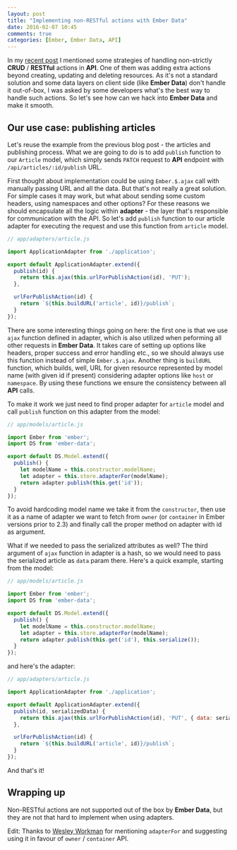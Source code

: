 ```yaml
---
layout: post
title: "Implementing non-RESTful actions with Ember Data"
date: 2016-02-07 10:45
comments: true
categories: [Ember, Ember Data, API]
---
```


<p>In my <a target="_blank" href="http://karolgalanciak.com/blog/2016/01/24/how-to-handle-non-crud-logic-in-your-api/">recent post</a> I mentioned some strategies of handling non-strictly <strong>CRUD</strong> / <strong>RESTful</strong> actions in <strong>API</strong>. One of them was adding extra actions beyond creating, updating and deleting resources. As it's not a standard solution and some data layers on client side (like <strong>Ember Data</strong>) don't handle it out-of-box, I was asked by some developers what's the best way to handle such actions. So let's see how can we hack into <strong>Ember Data</strong> and make it smooth.</p>

<!--more-->

<h2>Our use case: publishing articles</h2>

<p>Let's reuse the example from the previous blog post - the articles and publishing process. What we are going to do is to add <code>publish</code> function to our <code>Article</code> model, which simply sends <code>PATCH</code> request to <strong>API</strong> endpoint with <code>/api/articles/:id/publish</code> URL.</p>

<p>First thought about implementation could be using <code>Ember.$.ajax</code> call with manually passing URL and all the data. But that's not really a great solution. For simple cases it may work, but what about sending some custom headers, using namespaces and other options? For these reasons we should encapsulate all the logic within <strong>adapter</strong> - the layer that's responsible for communication with the API. So let's add <code>publish</code> function to our article adapter for executing the request and use this function from <code>article</code> model.</p>

``` javascript
// app/adapters/article.js

import ApplicationAdapter from './application';

export default ApplicationAdapter.extend({
  publish(id) {
    return this.ajax(this.urlForPublishAction(id), 'PUT');
  },

  urlForPublishAction(id) {
    return `${this.buildURL('article', id)}/publish`;
  }
});
```

<p>There are some interesting things going on here: the first one is that we use <code>ajax</code> function defined in adapter, which is also utilized when peforming all other requests in <strong>Ember Data</strong>. It takes care of setting up options like headers, proper success and error handling etc., so we should always use this function instead of simple <code>Ember.$.ajax</code>. Another thing is <code>buildURL</code> function, which builds, well, URL for given resource represented by model name (with given id if present) considering adapter options like <code>host</code> or <code>namespace</code>. By using these functions we ensure the consistency between all <strong>API</strong> calls.</p>

<p>To make it work we just need to find proper adapter for <code>article</code> model and call <code>publish</code> function on this adapter from the model:</p>

``` javascript
// app/models/article.js

import Ember from 'ember';
import DS from 'ember-data';

export default DS.Model.extend({
  publish() {
    let modelName = this.constructor.modelName;
    let adapter = this.store.adapterFor(modelName);
    return adapter.publish(this.get('id'));
  }
});
```

<p>To avoid hardcoding model name we take it from the <code>constructor</code>, then use it as a name of adapter we want to fetch from <code>owner</code> (or <code>container</code> in Ember versions prior to 2.3) and finally call the proper method on adapter with id as argument.</p>

<p>What if we needed to pass the serialized attributes as well? The third argument of <code>ajax</code> function in adapter is a hash, so we would need to pass the serialized article as <code>data</code> param there. Here's a quick example, starting from the model:</p>

``` javascript
// app/models/article.js

import Ember from 'ember';
import DS from 'ember-data';

export default DS.Model.extend({
  publish() {
    let modelName = this.constructor.modelName;
    let adapter = this.store.adapterFor(modelName);
    return adapter.publish(this.get('id'), this.serialize());
  }
});
```

<p>and here's the adapter:</p>

``` javascript
// app/adapters/article.js

import ApplicationAdapter from './application';

export default ApplicationAdapter.extend({
  publish(id, serializedData) {
    return this.ajax(this.urlForPublishAction(id), 'PUT', { data: serializedData });
  },

  urlForPublishAction(id) {
    return `${this.buildURL('article', id)}/publish`;
  }
});
```

<p>And that's it!</p>


<h2>Wrapping up</h2>

<p>Non-RESTful actions are not supported out of the box by <strong>Ember Data</strong>, but they are not that hard to implement when using adapters.</p>


<p class="meta small-p">Edit: Thanks to <a href="https://karolgalanciak.com/blog/2016/02/07/implementing-non-restful-actions-with-ember-data/#comment-2500931825" target="_blank">Wesley Workman</a> for mentioning <code>adapterFor</code> and suggesting using it in favour of <code>owner</code> / <code>container</code> API.</p>
